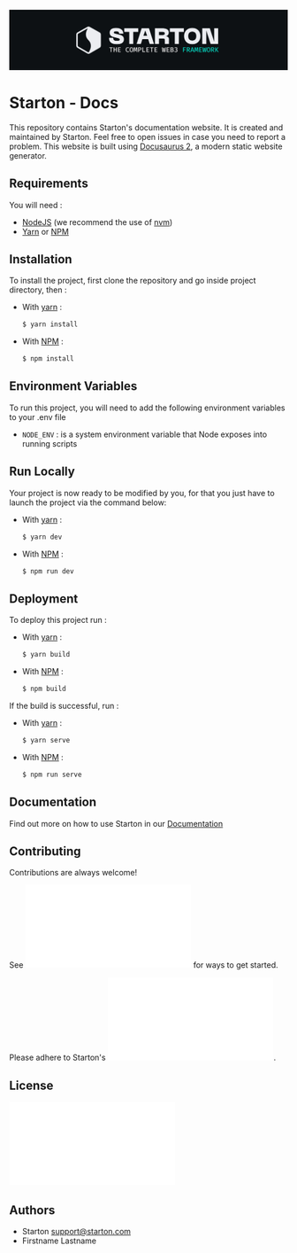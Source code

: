 ![Starton Banner](https://github.com/starton-io/.github/blob/master/github-banner.jpg?raw=true)

# Starton - Docs

This repository contains Starton's documentation website. It is created and maintained by Starton.
Feel free to open issues in case you need to report a problem.
This website is built using [Docusaurus 2](https://docusaurus.io/), a modern static website generator.

## Requirements

You will need :
- [NodeJS](https://nodejs.org/en) (we recommend the use of [nvm](https://github.com/nvm-sh/nvm))
- [Yarn](https://yarnpkg.com/) or [NPM](https://www.npmjs.com/)

## Installation

To install the project, first clone the repository and go inside project directory, then :

- With [yarn](https://yarnpkg.com/) :
    ```bash
    $ yarn install
    ```

- With [NPM](https://www.npmjs.com/) :
    ```bash
    $ npm install
    ```

## Environment Variables

To run this project, you will need to add the following environment variables to your .env file

* `NODE_ENV` : is a system environment variable that Node exposes into running scripts

## Run Locally

Your project is now ready to be modified by you, for that you just have to launch the project via the command below:

- With [yarn](https://yarnpkg.com/) :
    ```bash
    $ yarn dev
    ```

- With [NPM](https://www.npmjs.com/) :
    ```bash
    $ npm run dev
    ```

## Deployment

To deploy this project run :

- With [yarn](https://yarnpkg.com/) :
    ```bash
    $ yarn build
    ```

- With [NPM](https://www.npmjs.com/) :
    ```bash
    $ npm build
    ```

If the build is successful, run :

- With [yarn](https://yarnpkg.com/) :
    ```bash
    $ yarn serve
    ```

- With [NPM](https://www.npmjs.com/) :
    ```bash
    $ npm run serve
    ```

## Documentation

Find out more on how to use Starton in our [Documentation](https://docs.starton.com/)

## Contributing

Contributions are always welcome!

See ![CONTRIBUTING.md](/CONTRIBUTING.md) for ways to get started.

Please adhere to Starton's ![Code of Conduct](/CODE_OF_CONDUCT.md).

## License

![Apache License 2.0](/LICENSE.md)

## Authors

- Starton [support@starton.com](mailto:support@starton.com)
- Firstname Lastname
